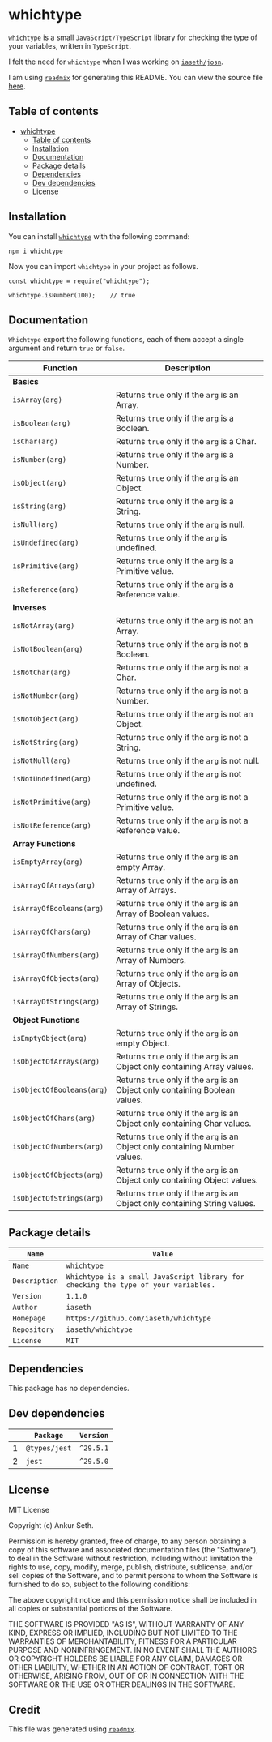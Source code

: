 
# whichtype
[`whichtype`](https://www.npmjs.com/package/whichtype) is a small `JavaScript/TypeScript` library for checking the type of your variables, written in `TypeScript`.

I felt the need for `whichtype` when I was working on [`iaseth/josn`](https://github.com/iaseth/josn).

I am using [`readmix`](https://github.com/iaseth/readmix) for generating this README.
You can view the source file [here](https://github.com/iaseth/whichtype/blob/master/README.md.rx).


## Table of contents
* [whichtype](#whichtype)
    * [Table of contents](#table-of-contents)
    * [Installation](#installation)
    * [Documentation](#documentation)
    * [Package details](#package-details)
    * [Dependencies](#dependencies)
    * [Dev dependencies](#dev-dependencies)
    * [License](#license)


## Installation
You can install [`whichtype`](https://www.npmjs.com/package/whichtype) with the following command:
```
npm i whichtype
```
Now you can import `whichtype` in your project as follows.
```
const whichtype = require("whichtype");
```
```
whichtype.isNumber(100);    // true
```


## Documentation
`Whichtype` export the following functions, each of them accept a single argument and return `true` or `false`.

| Function | Description |
| -------- | ----------- |
| **Basics** |  |
| `isArray(arg)` | Returns `true` only if the `arg` is an Array. |
| `isBoolean(arg)` | Returns `true` only if the `arg` is a Boolean. |
| `isChar(arg)` | Returns `true` only if the `arg` is a Char. |
| `isNumber(arg)` | Returns `true` only if the `arg` is a Number. |
| `isObject(arg)` | Returns `true` only if the `arg` is an Object. |
| `isString(arg)` | Returns `true` only if the `arg` is a String. |
| `isNull(arg)` | Returns `true` only if the `arg` is null. |
| `isUndefined(arg)` | Returns `true` only if the `arg` is undefined. |
| `isPrimitive(arg)` | Returns `true` only if the `arg` is a Primitive value. |
| `isReference(arg)` | Returns `true` only if the `arg` is a Reference value. |
| **Inverses** |  |
| `isNotArray(arg)` | Returns `true` only if the `arg` is not an Array. |
| `isNotBoolean(arg)` | Returns `true` only if the `arg` is not a Boolean. |
| `isNotChar(arg)` | Returns `true` only if the `arg` is not a Char. |
| `isNotNumber(arg)` | Returns `true` only if the `arg` is not a Number. |
| `isNotObject(arg)` | Returns `true` only if the `arg` is not an Object. |
| `isNotString(arg)` | Returns `true` only if the `arg` is not a String. |
| `isNotNull(arg)` | Returns `true` only if the `arg` is not null. |
| `isNotUndefined(arg)` | Returns `true` only if the `arg` is not undefined. |
| `isNotPrimitive(arg)` | Returns `true` only if the `arg` is not a Primitive value. |
| `isNotReference(arg)` | Returns `true` only if the `arg` is not a Reference value. |
| **Array Functions** |  |
| `isEmptyArray(arg)` | Returns `true` only if the `arg` is an empty Array. |
| `isArrayOfArrays(arg)` | Returns `true` only if the `arg` is an Array of Arrays. |
| `isArrayOfBooleans(arg)` | Returns `true` only if the `arg` is an Array of Boolean values. |
| `isArrayOfChars(arg)` | Returns `true` only if the `arg` is an Array of Char values. |
| `isArrayOfNumbers(arg)` | Returns `true` only if the `arg` is an Array of Numbers. |
| `isArrayOfObjects(arg)` | Returns `true` only if the `arg` is an Array of Objects. |
| `isArrayOfStrings(arg)` | Returns `true` only if the `arg` is an Array of Strings. |
| **Object Functions** |  |
| `isEmptyObject(arg)` | Returns `true` only if the `arg` is an empty Object. |
| `isObjectOfArrays(arg)` | Returns `true` only if the `arg` is an Object only containing Array values. |
| `isObjectOfBooleans(arg)` | Returns `true` only if the `arg` is an Object only containing Boolean values. |
| `isObjectOfChars(arg)` | Returns `true` only if the `arg` is an Object only containing Char values. |
| `isObjectOfNumbers(arg)` | Returns `true` only if the `arg` is an Object only containing Number values. |
| `isObjectOfObjects(arg)` | Returns `true` only if the `arg` is an Object only containing Object values. |
| `isObjectOfStrings(arg)` | Returns `true` only if the `arg` is an Object only containing String values. |


## Package details
| `Name`        | `Value`                                                                            |
| ------------- | ---------------------------------------------------------------------------------- |
| `Name`        | `whichtype`                                                                        |
| `Description` | `Whichtype is a small JavaScript library for checking the type of your variables.` |
| `Version`     | `1.1.0`                                                                            |
| `Author`      | `iaseth`                                                                           |
| `Homepage`    | `https://github.com/iaseth/whichtype`                                              |
| `Repository`  | `iaseth/whichtype`                                                                 |
| `License`     | `MIT`                                                                              |



## Dependencies
This package has no dependencies.


## Dev dependencies
|     | `Package`     | `Version`   |
| --- | ------------- | ----------- |
| 1   | `@types/jest` | `^29.5.1`   |
| 2   | `jest`        | `^29.5.0`   |



## License
MIT License

Copyright (c) Ankur Seth.

Permission is hereby granted, free of charge, to any person obtaining a copy
of this software and associated documentation files (the "Software"), to deal
in the Software without restriction, including without limitation the rights
to use, copy, modify, merge, publish, distribute, sublicense, and/or sell
copies of the Software, and to permit persons to whom the Software is
furnished to do so, subject to the following conditions:

The above copyright notice and this permission notice shall be included in all
copies or substantial portions of the Software.

THE SOFTWARE IS PROVIDED "AS IS", WITHOUT WARRANTY OF ANY KIND, EXPRESS OR
IMPLIED, INCLUDING BUT NOT LIMITED TO THE WARRANTIES OF MERCHANTABILITY,
FITNESS FOR A PARTICULAR PURPOSE AND NONINFRINGEMENT. IN NO EVENT SHALL THE
AUTHORS OR COPYRIGHT HOLDERS BE LIABLE FOR ANY CLAIM, DAMAGES OR OTHER
LIABILITY, WHETHER IN AN ACTION OF CONTRACT, TORT OR OTHERWISE, ARISING FROM,
OUT OF OR IN CONNECTION WITH THE SOFTWARE OR THE USE OR OTHER DEALINGS IN THE
SOFTWARE.


## Credit

This file was generated using [`readmix`](https://github.com/iaseth/readmix).


